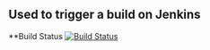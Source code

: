 ## Used to trigger a build on Jenkins

**Build Status
[![Build Status](http://20.221.58.128:8080/buildStatus/icon?job=instavoteapp%2Fbuild_task)](http://20.221.58.128:8080/job/instavoteapp/job/build_task/)
